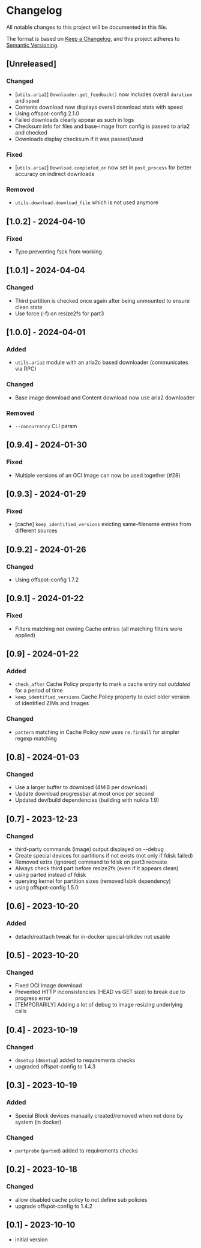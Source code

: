 # Changelog

All notable changes to this project will be documented in this file.

The format is based on [Keep a Changelog](https://keepachangelog.com/en/1.0.0/),
and this project adheres to [Semantic Versioning](https://semver.org/spec/v2.0.0.html).

## [Unreleased]

### Changed

- [`utils.aria2`] `Downloader.get_feedback()` now includes overall `duration` and `speed`
- Contents download now displays overall download stats with speed
- Using offspot-config 2.1.0
- Failed downloads clearly appear as such in logs
- Checksum info for files and base-image from config is passed to aria2 and checked
- Downloads display checksum if it was passed/used

### Fixed

- [`utils.aria2`] `Download.completed_on` now set in `post_process` for better accuracy on indirect downloads

### Removed

- `utils.download.download_file` which is not used anymore

## [1.0.2] - 2024-04-10

### Fixed

- Typo preventing fsck from working

## [1.0.1] - 2024-04-04

### Changed

- Third partition is checked once again after being unmounted to ensure clean state
- Use force (-f) on resize2fs for part3

## [1.0.0] - 2024-04-01

### Added

- `utils.aria2` module with an aria2c based downloader (communicates via RPC)

### Changed

- Base image download and Content download now use aria2 downloader

### Removed

- `--concurrency` CLI param

## [0.9.4] - 2024-01-30

### Fixed

- Multiple versions of an OCI Image can now be used together (#28)

## [0.9.3] - 2024-01-29

### Fixed

- [cache] `keep_identified_versions` evicting same-filename entries from different sources

## [0.9.2] - 2024-01-26

### Changed

- Using offspot-config 1.7.2

## [0.9.1] - 2024-01-22

### Fixed

- Filters matching not owning Cache entries (all matching filters were applied)

## [0.9] - 2024-01-22

### Added

- `check_after` Cache Policy property to mark a cache entry _not outdated_ for a period of time
- `keep_identified_versions` Cache Policy property to evict older version of identified ZIMs and Images

### Changed

- `pattern` matching in Cache Policy now uses `re.findall` for simpler regexp matching

## [0.8] - 2024-01-03

### Changed

- Use a larger buffer to download (4MiB per download)
- Update download progressbar at most once per second
- Updated dev/build dependencies (building with nuikta 1.9)

## [0.7] - 2023-12-23

### Changed

- third-party commands (image) output displayed on --debug
- Create special devices for partitions if not exists (not only if fdisk failed)
- Removed extra (ignored) command to fdisk on part3 recreate
- Always check third part before resize2fs (even if it appears clean)
- using parted instead of fdisk
- querying kernel for partition sizes (removed lsblk dependency)
- using offspot-config 1.5.0

## [0.6] - 2023-10-20

### Added

- detach/reattach tweak for in-docker special-blkdev not usable

## [0.5] - 2023-10-20

### Changed

- Fixed OCI Image download
- Prevented HTTP inconsistencies (HEAD vs GET size) to break due to progress error
- [TEMPORARILY] Adding a lot of debug to image resizing underlying calls

## [0.4] - 2023-10-19

### Changed

- `dmsetup` (`dmsetup`) added to requirements checks
- upgraded offspot-config to 1.4.3

## [0.3] - 2023-10-19

### Added

- Special Block devices manually created/removed when not done by system (in docker)

### Changed

- `partprobe` (`parted`) added to requirements checks

## [0.2] - 2023-10-18

### Changed

- allow disabled cache policy to not define sub policies
- upgrade offspot-config to 1.4.2


## [0.1] - 2023-10-10

- initial version

